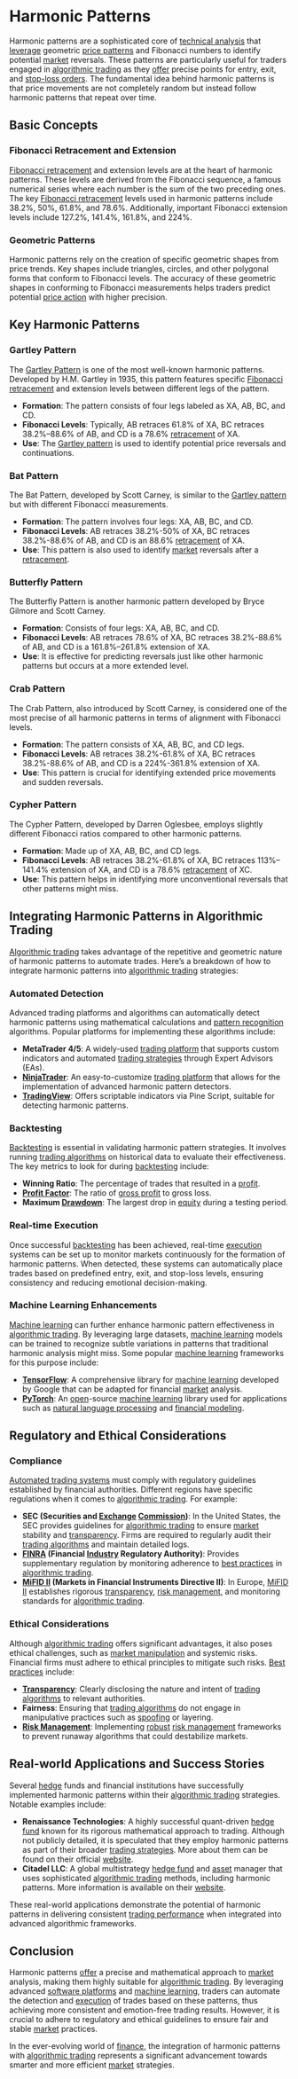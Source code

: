 # Harmonic Patterns

Harmonic patterns are a sophisticated core of [technical analysis](../t/technical_analysis.md) that [leverage](../l/leverage.md) geometric [price patterns](../p/price_patterns.md) and Fibonacci numbers to identify potential [market](../m/market.md) reversals. These patterns are particularly useful for traders engaged in [algorithmic trading](../a/algorithmic_trading.md) as they [offer](../o/offer.md) precise points for entry, exit, and [stop-loss orders](../s/stop-loss_orders.md). The fundamental idea behind harmonic patterns is that price movements are not completely random but instead follow harmonic patterns that repeat over time.

## Basic Concepts

### Fibonacci Retracement and Extension

[Fibonacci retracement](../f/fibonacci_retracement.md) and extension levels are at the heart of harmonic patterns. These levels are derived from the Fibonacci sequence, a famous numerical series where each number is the sum of the two preceding ones. The key [Fibonacci retracement](../f/fibonacci_retracement.md) levels used in harmonic patterns include 38.2%, 50%, 61.8%, and 78.6%. Additionally, important Fibonacci extension levels include 127.2%, 141.4%, 161.8%, and 224%.

### Geometric Patterns

Harmonic patterns rely on the creation of specific geometric shapes from price trends. Key shapes include triangles, circles, and other polygonal forms that conform to Fibonacci levels. The accuracy of these geometric shapes in conforming to Fibonacci measurements helps traders predict potential [price action](../p/price_action.md) with higher precision.

## Key Harmonic Patterns

### Gartley Pattern

The [Gartley Pattern](../g/gartley_pattern.md) is one of the most well-known harmonic patterns. Developed by H.M. Gartley in 1935, this pattern features specific [Fibonacci retracement](../f/fibonacci_retracement.md) and extension levels between different legs of the pattern.

- **Formation**: The pattern consists of four legs labeled as XA, AB, BC, and CD.
- **Fibonacci Levels**: Typically, AB retraces 61.8% of XA, BC retraces 38.2%–88.6% of AB, and CD is a 78.6% [retracement](../r/retracement.md) of XA.
- **Use**: The [Gartley pattern](../g/gartley_pattern.md) is used to identify potential price reversals and continuations.

### Bat Pattern

The Bat Pattern, developed by Scott Carney, is similar to the [Gartley pattern](../g/gartley_pattern.md) but with different Fibonacci measurements.

- **Formation**: The pattern involves four legs: XA, AB, BC, and CD.
- **Fibonacci Levels**: AB retraces 38.2%-50% of XA, BC retraces 38.2%-88.6% of AB, and CD is an 88.6% [retracement](../r/retracement.md) of XA.
- **Use**: This pattern is also used to identify [market](../m/market.md) reversals after a [retracement](../r/retracement.md).

### Butterfly Pattern

The Butterfly Pattern is another harmonic pattern developed by Bryce Gilmore and Scott Carney.

- **Formation**: Consists of four legs: XA, AB, BC, and CD.
- **Fibonacci Levels**: AB retraces 78.6% of XA, BC retraces 38.2%-88.6% of AB, and CD is a 161.8%–261.8% extension of XA.
- **Use**: It is effective for predicting reversals just like other harmonic patterns but occurs at a more extended level.

### Crab Pattern

The Crab Pattern, also introduced by Scott Carney, is considered one of the most precise of all harmonic patterns in terms of alignment with Fibonacci levels.

- **Formation**: The pattern consists of XA, AB, BC, and CD legs.
- **Fibonacci Levels**: AB retraces 38.2%-61.8% of XA, BC retraces 38.2%-88.6% of AB, and CD is a 224%-361.8% extension of XA.
- **Use**: This pattern is crucial for identifying extended price movements and sudden reversals.

### Cypher Pattern

The Cypher Pattern, developed by Darren Oglesbee, employs slightly different Fibonacci ratios compared to other harmonic patterns.

- **Formation**: Made up of XA, AB, BC, and CD legs.
- **Fibonacci Levels**: AB retraces 38.2%-61.8% of XA, BC retraces 113%–141.4% extension of XA, and CD is a 78.6% [retracement](../r/retracement.md) of XC.
- **Use**: This pattern helps in identifying more unconventional reversals that other patterns might miss.

## Integrating Harmonic Patterns in Algorithmic Trading

[Algorithmic trading](../a/algorithmic_trading.md) takes advantage of the repetitive and geometric nature of harmonic patterns to automate trades. Here’s a breakdown of how to integrate harmonic patterns into [algorithmic trading](../a/algorithmic_trading.md) strategies:

### Automated Detection

Advanced trading platforms and algorithms can automatically detect harmonic patterns using mathematical calculations and [pattern recognition](../p/pattern_recognition.md) algorithms. Popular platforms for implementing these algorithms include:

- **MetaTrader 4/5**: A widely-used [trading platform](../t/trading_platform.md) that supports custom indicators and automated [trading strategies](../t/trading_strategies.md) through Expert Advisors (EAs).
- **[NinjaTrader](../n/ninjatrader.md)**: An easy-to-customize [trading platform](../t/trading_platform.md) that allows for the implementation of advanced harmonic pattern detectors.
- **[TradingView](../t/tradingview.md)**: Offers scriptable indicators via Pine Script, suitable for detecting harmonic patterns.

### Backtesting

[Backtesting](../b/backtesting.md) is essential in validating harmonic pattern strategies. It involves running [trading algorithms](../t/trading_algorithms.md) on historical data to evaluate their effectiveness. The key metrics to look for during [backtesting](../b/backtesting.md) include:

- **Winning Ratio**: The percentage of trades that resulted in a [profit](../p/profit.md).
- **[Profit Factor](../p/profit_factor.md)**: The ratio of [gross profit](../g/gross_profit.md) to gross loss.
- **Maximum [Drawdown](../d/drawdown.md)**: The largest drop in [equity](../e/equity.md) during a testing period.

### Real-time Execution

Once successful [backtesting](../b/backtesting.md) has been achieved, real-time [execution](../e/execution.md) systems can be set up to monitor markets continuously for the formation of harmonic patterns. When detected, these systems can automatically place trades based on predefined entry, exit, and stop-loss levels, ensuring consistency and reducing emotional decision-making.

### Machine Learning Enhancements

[Machine learning](../m/machine_learning.md) can further enhance harmonic pattern effectiveness in [algorithmic trading](../a/algorithmic_trading.md). By leveraging large datasets, [machine learning](../m/machine_learning.md) models can be trained to recognize subtle variations in patterns that traditional harmonic analysis might miss. Some popular [machine learning](../m/machine_learning.md) frameworks for this purpose include:

- **[TensorFlow](../t/tensorflow.md)**: A comprehensive library for [machine learning](../m/machine_learning.md) developed by Google that can be adapted for financial [market](../m/market.md) analysis.
- **[PyTorch](../p/pytorch.md)**: An [open](../o/open.md)-source [machine learning](../m/machine_learning.md) library used for applications such as [natural language processing](../n/natural_language_processing_(nlp)_in_trading.md) and [financial modeling](../f/financial_modeling.md).

## Regulatory and Ethical Considerations

### Compliance

[Automated trading systems](../a/automated_trading_systems.md) must comply with regulatory guidelines established by financial authorities. Different regions have specific regulations when it comes to [algorithmic trading](../a/algorithmic_trading.md). For example:

- **SEC (Securities and [Exchange](../e/exchange.md) [Commission](../c/commission.md))**: In the United States, the SEC provides guidelines for [algorithmic trading](../a/algorithmic_trading.md) to ensure [market](../m/market.md) stability and [transparency](../t/transparency.md). Firms are required to regularly audit their [trading algorithms](../t/trading_algorithms.md) and maintain detailed logs.
- **[FINRA](../f/finra.md) (Financial [Industry](../i/industry.md) Regulatory Authority)**: Provides supplementary regulation by monitoring adherence to [best practices](../b/best_practices.md) in [algorithmic trading](../a/algorithmic_trading.md).
- **[MiFID II](../m/mifid_ii.md) (Markets in Financial Instruments Directive II)**: In Europe, [MiFID II](../m/mifid_ii.md) establishes rigorous [transparency](../t/transparency.md), [risk management](../r/risk_management.md), and monitoring standards for [algorithmic trading](../a/algorithmic_trading.md).

### Ethical Considerations

Although [algorithmic trading](../a/algorithmic_trading.md) offers significant advantages, it also poses ethical challenges, such as [market manipulation](../m/market_manipulation.md) and systemic risks. Financial firms must adhere to ethical principles to mitigate such risks. [Best practices](../b/best_practices.md) include:

- **[Transparency](../t/transparency.md)**: Clearly disclosing the nature and intent of [trading algorithms](../t/trading_algorithms.md) to relevant authorities.
- **Fairness**: Ensuring that [trading algorithms](../t/trading_algorithms.md) do not engage in manipulative practices such as [spoofing](../s/spoofing.md) or layering.
- **[Risk Management](../r/risk_management.md)**: Implementing [robust](../r/robust.md) [risk management](../r/risk_management.md) frameworks to prevent runaway algorithms that could destabilize markets.

## Real-world Applications and Success Stories

Several [hedge](../h/hedge.md) funds and financial institutions have successfully implemented harmonic patterns within their [algorithmic trading](../a/algorithmic_trading.md) strategies. Notable examples include:

- **Renaissance Technologies**: A highly successful quant-driven [hedge fund](../h/hedge_fund.md) known for its rigorous mathematical approach to trading. Although not publicly detailed, it is speculated that they employ harmonic patterns as part of their broader [trading strategies](../t/trading_strategies.md). More about them can be found on their official [website](https://www.rentec.com/).
- **Citadel LLC**: A global multistrategy [hedge fund](../h/hedge_fund.md) and [asset](../a/asset.md) manager that uses sophisticated [algorithmic trading](../a/algorithmic_trading.md) methods, including harmonic patterns. More information is available on their [website](https://www.citadel.com/).

These real-world applications demonstrate the potential of harmonic patterns in delivering consistent [trading performance](../t/trading_performance.md) when integrated into advanced algorithmic frameworks.

## Conclusion

Harmonic patterns [offer](../o/offer.md) a precise and mathematical approach to [market](../m/market.md) analysis, making them highly suitable for [algorithmic trading](../a/algorithmic_trading.md). By leveraging advanced [software platforms](../s/software_platforms_for_trading.md) and [machine learning](../m/machine_learning.md), traders can automate the detection and [execution](../e/execution.md) of trades based on these patterns, thus achieving more consistent and emotion-free trading results. However, it is crucial to adhere to regulatory and ethical guidelines to ensure fair and stable [market](../m/market.md) practices.

In the ever-evolving world of [finance](../f/finance.md), the integration of harmonic patterns with [algorithmic trading](../a/algorithmic_trading.md) represents a significant advancement towards smarter and more efficient [market](../m/market.md) strategies.